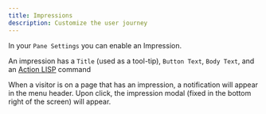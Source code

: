 ```yaml
---
title: Impressions
description: Customize the user journey
---
```


In your `Pane Settings` you can enable an Impression.

An impression has a `Title` (used as a tool-tip), `Button Text`, `Body Text`, and an [Action LISP](/recipes/action-lisp/) command

When a visitor is on a page that has an impression, a notification will appear in the menu header. Upon click, the impression modal (fixed in the bottom right of the screen) will appear.
